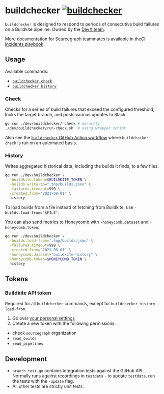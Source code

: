 # buildchecker [![buildchecker](https://github.com/sourcegraph/sourcegraph/actions/workflows/buildchecker.yml/badge.svg)](https://github.com/sourcegraph/sourcegraph/actions/workflows/buildchecker.yml)

`buildchecker` is designed to respond to periods of consecutive build failures on a Buildkite pipeline.
Owned by the [DevX team](https://handbook.sourcegraph.com/departments/product-engineering/engineering/enablement/dev-experience).

More documentation for Sourcegraph teammates is available in the[CI incidents playbook](https://handbook.sourcegraph.com/departments/product-engineering/engineering/process/incidents/playbooks/ci#scenarios).

## Usage

Available commands:

- [`buildchecker check`](#check)
- [`buildchecker history`](#history)

### Check

Checks for a series of build failures that exceed the configured threshold, locks the target branch, and posts various updates to Slack.

```sh
go run ./dev/buildchecker/ check # directly
./dev/buildchecker/run-check.sh  # using wrapper script
```

Also see the [`buildchecker` GitHub Action workflow](../../.github/workflows/buildchecker.yml) where `buildchecker check` is run on an automated basis.

### History

Writes aggregated historical data, including the builds it finds, to a few files.

```sh
go run ./dev/buildchecker \
  -buildkite.token=$BUILDKITE_TOKEN \
  -builds.write-to=".tmp/builds.json" \
  -failures.timeout=999 \
  -created.from="2021-08-01" \
  history
```

To load builds from a file instead of fetching from Buildkite, use `-builds.load-from="$FILE"`.

You can also send metrics to Honeycomb with `-honeycomb.dataset` and `-honeycomb.token`:

```sh
go run ./dev/buildchecker \
  -builds.load-from=".tmp/builds.json" \
  -failures.timeout=999 \
  -created.from="2021-08-01" \
  -honeycomb.dataset="buildkite-history" \
  -honeycomb.token=$HONEYCOMB_TOKEN \
  history
```

## Tokens

### Buildkite API token

Required for all `buildchecker` commands, except for `buildchecker history -load-from`.

1. Go over [your personal settings](https://buildkite.com/user/api-access-tokens)
2. Create a new token with the following permissions:

- check `sourcegraph` organization
- `read_builds`
- `read_pipelines`

## Development

- `branch_test.go` contains integration tests against the GitHub API. Normally runs against recordings in `testdata` - to update `testdata`, run the tests with the `-update` flag.
- All other tests are strictly unit tests.
